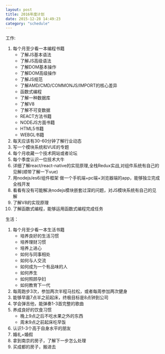 ```yaml
---
layout: post
title: 2016年度计划
date: 2015-12-28 14:49:23
category: "schedule"
---
```


工作:

1. 每个月至少看一本编程书籍
	- 了解JS基本语法
	- 了解JS高级语法
	- 了解DOM基本操作
	- 了解DOM高级操作
	- 了解JS规范
	- 了解AMD/CMD/COMMONJS/IMPORT的核心差异
	- 函数式编程
	- 了解一种数据库
	- 了解V8
	- 了解不可变数据
	- REACT方法书籍
	- NODEJS方面书籍
	- HTML5书籍
	- WEBGL书籍
2. 每天应该有30-60分钟了解行业动态
3. 写一个模块系统和VUE的专题
3. 每个月收藏一个技术网站或者论坛
4. 每个季度认识一位技术大牛
5. 详细了解react/react-native的实现原理,全栈Redux实战,对组件系统有自己的见解(顺带了解一下vue)
6. 用nodejs/es6/组件框架 做一个手机端+pc端+浏览器端的app，能够独立完成全栈开发
7. 看看有没有可能解决nodejs模块嵌套过深的问题，对JS模块系统有自己的见解
8. 了解V8的实现原理
9. 了解函数式编程，能够运用函数式编程完成任务


生活：

1. 每个月至少看一本生活书籍
	- 培养良好的生活习惯
	- 培养理财习惯
	- 培养上进心
	- 如何与同事相处
	- 如何与人交流
	- 如何成为一个有品味的人
	- 如何养生
	- 如何照顾孕妇
	- 如何教育下一代
2. 每周跑步3次，参加两次半程马拉松，或者每周参加两次健身
3. 能够早晨7点半之前起床，终极目标是8点钟到公司
4. 学会弹吉他，能弹奏1-3首完整的歌曲
5. 养成良好的饮食习惯
    - 晚上9点之后不吃水果之外的东西
    - 周末9点之前起床吃早饭
6. 认识1-3个高于自身水平的朋友
7. 婚礼+婚假
8. 拿到南京的房子，了解下一步怎么处理
9. 买成都的房子，搬进去